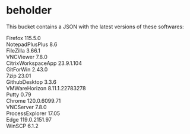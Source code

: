 # beholder
This bucket contains a JSON with the latest versions of these softwares:

Firefox            115.5.0          
NotepadPlusPlus    8.6              
FileZilla          3.66.1           
VNCViewer          7.8.0            
CitrixWorkspaceApp 23.9.1.104       
GitForWin          2.43.0           
7zip               23.01            
GithubDesktop      3.3.6            
VMWareHorizon      8.11.1.22783278  
Putty              0.79             
Chrome             120.0.6099.71    
VNCServer          7.8.0            
ProcessExplorer    17.05            
Edge               119.0.2151.97    
WinSCP             6.1.2            



